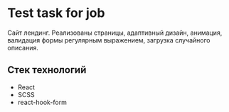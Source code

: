 # Test task for job

Сайт лендинг. Реализованы страницы, адаптивный дизайн, анимация, валидация формы регулярным выражением, загрузка случайного описания.

## Стек технологий

- React
- SCSS
- react-hook-form
